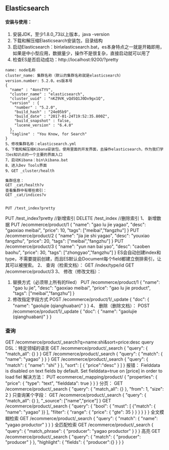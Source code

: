 ## Elasticsearch
#### 安装与使用：

1. 安装JDK，至少1.8.0_73以上版本，java -version
2. 下载和解压缩Elasticsearch安装包，目录结构
3. 启动Elasticsearch：bin\elasticsearch.bat，es本身特点之一就是开箱即用，如果是中小型应用，数据量少，操作不是很复杂，直接启动就可以用了
4. 检查ES是否启动成功：http://localhost:9200/?pretty
```
name: node名称
cluster_name: 集群名称（默认的集群名称就是elasticsearch）
version.number: 5.2.0，es版本号
{
  "name" : "4onsTYV",
  "cluster_name" : "elasticsearch",
  "cluster_uuid" : "nKZ9VK_vQdSQ1J0Dx9gx1Q",
  "version" : {
    "number" : "5.2.0",
    "build_hash" : "24e05b9",
    "build_date" : "2017-01-24T19:52:35.800Z",
    "build_snapshot" : false,
    "lucene_version" : "6.4.0"
  },
  "tagline" : "You Know, for Search"
}
5、修改集群名称：elasticsearch.yml
6、下载和解压缩Kibana安装包，使用里面的开发界面，去操作elasticsearch，作为我们学习es知识点的一个主要的界面入口
7、启动Kibana：bin\kibana.bat
8、进入Dev Tools界面
9、GET _cluster/health

集群信息：
GET _cat/health?v
查看集群中有哪些索引：
GET _cat/indices?v


PUT /test_index?pretty
```








PUT /test_index?pretty  //新增索引
DELETE /test_index      //删除索引
1、 新增数据
PUT /ecommerce/product/1
{
  "name": "gao lu jie yagao",
  "desc": "gaoxiao meibai",
  "price": 10,
  "tags": ["meibai","fangzhu"]
}
PUT /ecommerce/product/2
{
  "name": "jia jie shi yagao",
  "desc": "youxiao fangzhu",
  "price": 20,
  "tags": ["meibai","fangzhu"]
}
PUT /ecommerce/product/3
{
  "name": "yun nan bai yao",
  "desc": "caoben baohu",
  "price": 30,
  "tags": ["zhongyao","fangzhu"]
}
ES会自动创建index和type，不需要提前创建，而且ES默认会Document每个field都建立倒排索引，让其可以被搜索。
2、 查询（检索文档）：
GET /index/type/id
GET /ecommerce/product/3
3、 修改（修改文档）：
1. 替换方式（必须带上所有的filed）
PUT /ecommerce/product/1
{
  "name": "gao lu jie",
  "desc": "gaoxiao meibai",
  "price": "gao lu jie product",
  "tags": ["meibai","fangzhu"]
}
2. 修改指定字段方式
POST /ecommerce/product/1/_update
{
  "doc": {
    "name": "gaolujie (qianghuaban)"
  }
}
4、 删除（删除文档）：
POST /ecommerce/product/1/_update
{
  "doc": {
    "name": "gaolujie (qianghuaban)"
  }
}
### 查询
GET /ecommerce/product/_search?q=name:shi&sort=price:desc
query DSL：特定领域的语言
GET /ecommerce/product/_search
{
  "query": {
    "match_all": {}
  }
}
GET /ecommerce/product/_search
{
  "query": {
    "match": {
      "name": "yagao"
    }
  }
}
GET /ecommerce/product/_search
{
  "query": {
    "match": {
      "name": "shi"
    }
  },
  "sort": [
    {
      "price":"desc"
    }
    ]
}
报错：
Fielddata is disabled on text fields by default. Set fielddata=true on [price] in order to load fiel
解决方法：
PUT ecommerce/_mapping/product/
{
  "properties": {
    "price": {
      "type":     "text",
      "fielddata": true
    }
  }
}
分页：
GET /ecommerce/product/_search
{
  "query": {
    "match_all": {}
  },
  "from": 1,
  "size": 2
}
只查询某个字段：
GET /ecommerce/product/_search
{
  "query": {
    "match_all": {}
  },
  "_source": ["name","price"]
}
GET /ecommerce/product/_search
{
  "query": {
    "bool": {
      "must": [
        {"match": {
          "name": "yagao"
        }}
      ],
      "filter": {
        "range": {
          "price": {
            "gte": 35
          }
        }
      }
    }
  }
}
全文模糊检索
GET /ecommerce/product/_search
{
  "query": {
    "match": {
      "name": "yagao productor"
    }
  }
}
全匹配检索
GET /ecommerce/product/_search
{
  "query": {
    "match_phrase": {
      "producer": "yagao productor"
    }
  }
}
高亮
GET /ecommerce/product/_search
{
  "query": {
    "match": {
      "producer": "producer"
    }
  },
  "highlight": {
    "fields": {
      "producer":{}
    }
  }
}










